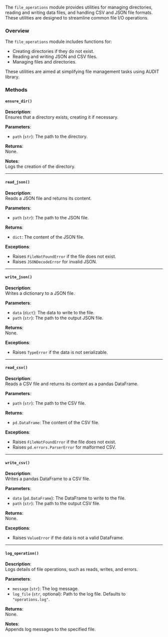 [//]: # (::: src.utils.operations.file_operations)

The `file_operations` module provides utilities for managing directories, reading and writing data files, and handling CSV and JSON file formats. These utilities are designed to streamline common file I/O operations.

### Overview

The `file_operations` module includes functions for:

- Creating directories if they do not exist.
- Reading and writing JSON and CSV files.
- Managing files and directories.

These utilities are aimed at simplifying file management tasks using AUDIT library.

### Methods

#### `ensure_dir()`

**Description**:  
Ensures that a directory exists, creating it if necessary.

**Parameters**:
- `path` (`str`): The path to the directory.

**Returns**:  
None.

**Notes**:  
Logs the creation of the directory.

----------------------------  

#### `read_json()`

**Description**:  
Reads a JSON file and returns its content.

**Parameters**:
- `path` (`str`): The path to the JSON file.

**Returns**:
- `dict`: The content of the JSON file.

**Exceptions**:  
- Raises `FileNotFoundError` if the file does not exist.  
- Raises `JSONDecodeError` for invalid JSON.

----------------------------  

#### `write_json()`

**Description**:  
Writes a dictionary to a JSON file.

**Parameters**:
- `data` (`dict`): The data to write to the file.
- `path` (`str`): The path to the output JSON file.

**Returns**:  
None.

**Exceptions**:  
- Raises `TypeError` if the data is not serializable.

----------------------------  

#### `read_csv()`

**Description**:  
Reads a CSV file and returns its content as a pandas DataFrame.

**Parameters**:
- `path` (`str`): The path to the CSV file.

**Returns**:
- `pd.DataFrame`: The content of the CSV file.

**Exceptions**:  
- Raises `FileNotFoundError` if the file does not exist.  
- Raises `pd.errors.ParserError` for malformed CSV.

----------------------------  

#### `write_csv()`

**Description**:  
Writes a pandas DataFrame to a CSV file.

**Parameters**:
- `data` (`pd.DataFrame`): The DataFrame to write to the file.
- `path` (`str`): The path to the output CSV file.

**Returns**:  
None.

**Exceptions**:  
- Raises `ValueError` if the data is not a valid DataFrame.

----------------------------  

#### `log_operation()`

**Description**:  
Logs details of file operations, such as reads, writes, and errors.

**Parameters**:
- `message` (`str`): The log message.
- `log_file` (`str`, optional): Path to the log file. Defaults to `"operations.log"`.

**Returns**:  
None.

**Notes**:  
Appends log messages to the specified file.

